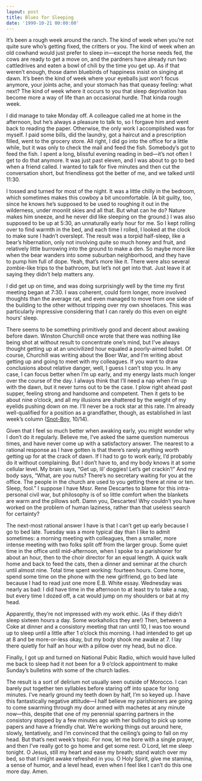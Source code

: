 ```yaml
---
layout: post
title: Blues for Sleeping
date: '1999-10-21 00:00:00'
---
```



It’s been a rough week around the ranch. The kind of week when you’re not quite sure who’s getting fixed, the critters or you. The kind of week when an old cowhand would just prefer to sleep in—except the horse needs fed, the cows are ready to get a move on, and the pardners have already run two cattledrives and eaten a bowl of chili by the time you get up. As if that weren’t enough, those damn bluebirds of happiness insist on singing at dawn. It’s been the kind of week where your eyeballs just won’t focus anymore, your joints ache, and your stomach has that queasy feeling: what next? The kind of week where it occurs to you that sleep deprivation has become more a way of life than an occasional hurdle. That kinda rough week.

 I did manage to take Monday off. A colleague called me at home in the afternoon, but he’s always a pleasure to talk to, so I forgave him and went back to reading the paper. Otherwise, the only work I accomplished was for myself. I paid some bills, did the laundry, got a haircut and a prescription filled, went to the grocery store. All right, I did go into the office for a little while, but it was only to check the mail and feed the fish. Somebody’s got to feed the fish. I spent a long, blissful evening reading in bed—it’s not often I get to do that anymore. It was just past eleven, and I was about to go to bed when a friend called. I wanted to talk for five minutes and then cut the conversation short, but friendliness got the better of me, and we talked until 11:30.

 I tossed and turned for most of the night. It was a little chilly in the bedroom, which sometimes makes this cowboy a bit uncomfortable. (A bit guilty, too, since he knows he’s supposed to be used to roughing it out in the wilderness, under moonlit skies and all that. But what can he do? Nature makes him sneeze, and he never did like sleeping on the ground.) I was also supposed to be up at 5:30, an unnaturally early hour for me. So I kept rolling over to find warmth in the bed, and each time I rolled, I looked at the clock to make sure I hadn’t overslept. The result was a torpid half-sleep, like a bear’s hibernation, only not involving quite so much honey and fruit, and relatively little burrowing into the ground to make a den. So maybe more like when the bear wanders into some suburban neighborhood, and they have to pump him full of dope. Yeah, that’s more like it. There were also several zombie-like trips to the bathroom, but let’s not get into that. Just leave it at saying they didn’t help matters any.

 I did get up on time, and was doing surprisingly well by the time my first meeting began at 7:30. I was coherent, could form longer, more involved thoughts than the average rat, and even managed to move from one side of the building to the other without tripping over my own shoelaces. This was particularly impressive considering that I can rarely do this even on eight hours’ sleep.

 There seems to be something primitively good and decent about awaking before dawn. Winston Churchill once wrote that there was nothing like being shot at without result to concentrate one’s mind, but I’ve always thought getting up at an uncivilized hour equaled a poorly-aimed bullet. Of course, Churchill was writing about the Boer War, and I’m writing about getting up and going to meet with my colleagues. If you want to draw conclusions about relative danger, well, I guess I can’t stop you. In any case, I can focus better when I’m up early, and my energy lasts much longer over the course of the day. I always think that I’ll need a nap when I’m up with the dawn, but it never turns out to be the case. I plow right ahead past supper, feeling strong and handsome and competent. Then it gets to be about nine o’clock, and all my illusions are shattered by the weight of my eyelids pushing down on me. I’ll never be a rock star at this rate. I’m already well-qualified for a position as a grandfather, though, as established in last week’s column ([Snot-Boy](http://apastorsnotebook.com/10-blog/personal/519-snot-boy), 10/14).

 Given that I feel so much better when awaking early, you might wonder why I don’t do it regularly. Believe me, I’ve asked the same question numerous times, and have never come up with a satisfactory answer. The nearest to a rational response as I have gotten is that there’s rarely anything worth getting up for at the crack of dawn. If I had to go to work early, I’d probably do it without complaining. But I don’t have to, and my body knows it at some cellular level. My brain says, “Get up, lil’ doggies! Let’s get crackin’!” And my body says, “What, are you nuts? There’s no secretary waiting for you at the office. The people in the church are used to you getting there at nine or ten. Sleep, fool.” I suppose I have Mssr. Rene Descartes to blame for this intra-personal civil war, but philosophy is of so little comfort when the blankets are warm and the pillows soft. Damn you, Descartes! Why couldn’t you have worked on the problem of human laziness, rather than that useless search for certainty?

 The next-most rational answer I have is that I can’t get up early because I go to bed late. Tuesday was a more typical day than I like to admit sometimes: a morning meeting with colleagues, then a smaller, more intense meeting with two folks split off from the larger group. Some quiet time in the office until mid-afternoon, when I spoke to a parishioner for about an hour, then to the choir director for an equal length. A quick walk home and back to feed the cats, then a dinner and seminar at the church until almost nine. Total time spent working: fourteen hours. Come home, spend some time on the phone with the new girlfriend, go to bed late because I had to read just one more E.B. White essay. Wednesday was nearly as bad: I did have time in the afternoon to at least try to take a nap, but every time I dozed off, a cat would jump on my shoulders or bat at my head.

Apparently, they’re not impressed with my work ethic. (As if they didn’t sleep sixteen hours a day. Some workaholics they are!) Then, between a Coke at dinner and a consistory meeting that ran until 10, I was too wound up to sleep until a little after 1 o’clock this morning. I had intended to get up at 8 and be more-or-less okay, but my body shook me awake at 7. I lay there quietly for half an hour with a pillow over my head, but no dice.

Finally, I got up and turned on National Pubic Radio, which would have lulled me back to sleep had it not been for a 9 o’clock appointment to make Sunday’s bulletins with some of the church ladies.

 The result is a sort of delirium not usually seen outside of Morocco. I can barely put together ten syllables before staring off into space for long minutes. I’ve nearly ground my teeth down by half, I’m so keyed up. I have this fantastically negative attitude—I half believe my parishioners are going to come swarming through my door armed with machetes at any minute now—this, despite that one of my perennial sparring partners in the consistory stopped by a few minutes ago with her bulldog to pick up some papers and have a friendly chat. We’re working things out around here, slowly, tentatively, and I’m convinced that the ceiling’s going to fall on my head. But that’s next week’s topic. For now, let me bore with a single prayer, and then I’ve really got to go home and get some rest. O Lord, let me sleep tonight. O Jesus, still my heart and ease my breath; stand watch over my bed, so that I might awake refreshed in you. O Holy Spirit, give me stamina, a sense of humor, and a level head, even when I feel like I can’t do this one more day. Amen.



